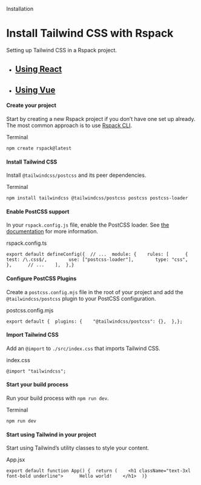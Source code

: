 Installation

# Install Tailwind CSS with Rspack

Setting up Tailwind CSS in a Rspack project.

- ## [Using React](/docs/installation/framework-guides/rspack/react)
- ## [Using Vue](/docs/installation/framework-guides/rspack/vue)

#### Create your project

Start by creating a new Rspack project if you don’t have one set up already. The most common approach is to use [Rspack CLI](https://rspack.dev/guide/start/quick-start#using-the-rspack-cli).

Terminal

```
npm create rspack@latest
```

#### Install Tailwind CSS

Install `@tailwindcss/postcss` and its peer dependencies.

Terminal

```
npm install tailwindcss @tailwindcss/postcss postcss postcss-loader
```

#### Enable PostCSS support

In your `rspack.config.js` file, enable the PostCSS loader. See [the documentation](https://rspack.dev/guide/tech/css#tailwind-css) for more information.

rspack.config.ts

```
export default defineConfig({  // ...  module: {    rules: [      {        test: /\.css$/,        use: ["postcss-loader"],        type: "css",      },      // ...    ],  },}
```

#### Configure PostCSS Plugins

Create a `postcss.config.mjs` file in the root of your project and add the `@tailwindcss/postcss` plugin to your PostCSS configuration.

postcss.config.mjs

```
export default {  plugins: {    "@tailwindcss/postcss": {},  },};
```

#### Import Tailwind CSS

Add an `@import` to `./src/index.css` that imports Tailwind CSS.

index.css

```
@import "tailwindcss";
```

#### Start your build process

Run your build process with `npm run dev`.

Terminal

```
npm run dev
```

#### Start using Tailwind in your project

Start using Tailwind’s utility classes to style your content.

App.jsx

```
export default function App() {  return (    <h1 className="text-3xl font-bold underline">      Hello world!    </h1>  )}
```
